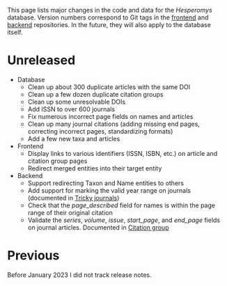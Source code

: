 This page lists major changes in the code and data for the _Hesperomys_ database.
Version numbers correspond to Git tags in the
[frontend](https://github.com/JelleZijlstra/hesperomys/) and
[backend](https://github.com/JelleZijlstra/taxonomy/) repositories. In the future,
they will also apply to the database itself.

# Unreleased

- Database
  - Clean up about 300 duplicate articles with the same DOI
  - Clean up a few dozen duplicate citation groups
  - Clean up some unresolvable DOIs
  - Add ISSN to over 600 journals
  - Fix numerous incorrect page fields on names and articles
  - Clean up many journal citations (adding missing end pages,
    correcting incorrect pages, standardizing formats)
  - Add a few new taxa and articles
- Frontend
  - Display links to various identifiers (ISSN, ISBN, etc.) on
    article and citation group pages
  - Redirect merged entities into their target entity
- Backend
  - Support redirecting Taxon and Name entities to others
  - Add support for marking the valid year range on journals
    (documented in [Tricky journals](/docs/tricky-journals))
  - Check that the _page_described_ field for names is within
    the page range of their original citation
  - Validate the _series_, _volume_, _issue_, _start_page_,
    and _end_page_ fields on journal articles. Documented
    in [Citation group](/docs/citation-group)

# Previous

Before January 2023 I did not track release notes.
